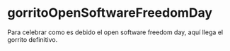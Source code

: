 # gorritoOpenSoftwareFreedomDay
Para celebrar como es debido el open software freedom day, aquí llega el gorrito definitivo.

